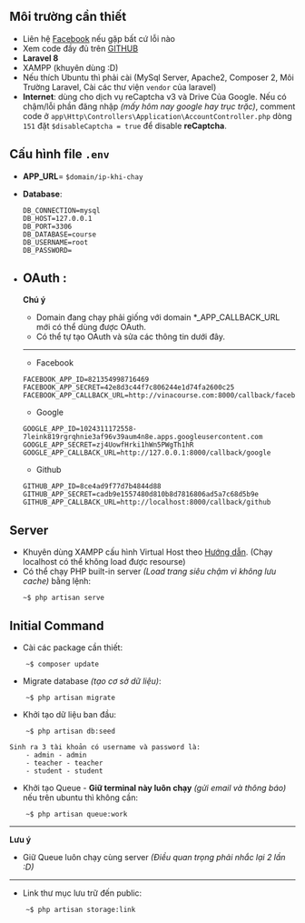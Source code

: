 ## Môi trường cần thiết
- Liên hệ [Facebook](fb.me/yan.samreach) nếu gặp bất cứ lỗi nào
- Xem code đầy đủ trên [GITHUB](https://github.com/samreachyan/project-datn) 
- **Laravel 8**
- XAMPP (khuyên dùng :D)
- Nếu thích Ubuntu thì phải cài (MySql Server, Apache2, Composer 2, Môi Trường Laravel, Cài các thư viện `vendor` của laravel)
- **Internet**: dùng cho dịch vụ reCaptcha v3 và Drive Của Google. Nếu có chậm/lỗi phần đăng nhập _(mấy hôm nay google hay trục trặc)_, comment code ở `app\Http\Controllers\Application\AccountController.php` dòng `151` đặt `$disableCaptcha = true` để disable **reCaptcha**.

## Cấu hình file `.env`

  - **APP_URL**= `$domain/ip-khi-chay`
  - **Database**:
        
        DB_CONNECTION=mysql
        DB_HOST=127.0.0.1
        DB_PORT=3306
        DB_DATABASE=course
        DB_USERNAME=root
        DB_PASSWORD=

  - **OAuth** :
    ---
    **Chú ý**

    - Domain đang chạy phải giống với domain *_APP_CALLBACK_URL mới có thể dùng được OAuth.
    - Có thể tự tạo OAuth và sửa các thông tin dưới đây.

    ---
       - Facebook 

        FACEBOOK_APP_ID=821354998716469
        FACEBOOK_APP_SECRET=42e8d3c44f7c806244e1d74fa2600c25
        FACEBOOK_APP_CALLBACK_URL=http://vinacourse.com:8000/callback/facebook

       - Google

        GOOGLE_APP_ID=1024311172558-7leink819rgrqhnie3af96v39aum4n8e.apps.googleusercontent.com
        GOOGLE_APP_SECRET=zj4UowfHrki1hWn5PWgTh1hR
        GOOGLE_APP_CALLBACK_URL=http://127.0.0.1:8000/callback/google

       - Github

        GITHUB_APP_ID=8ce4ad9f77d7b4844d88
        GITHUB_APP_SECRET=cadb9e1557480d810b8d7816806ad5a7c68d5b9e
        GITHUB_APP_CALLBACK_URL=http://localhost:8000/callback/github
        
        

## **Server**

-   Khuyên dùng XAMPP cấu hình Virtual Host theo [Hướng dẫn](https://kipalog.com/posts/Cau-hinh-Virtual-Host-trong-XAMPP). (Chạy localhost có thể không load được resourse)
-   Có thể chạy PHP built-in server *(Load trang siêu chậm vì không lưu cache)* bằng lệnh:
    ```console
    ~$ php artisan serve
    ```

## **Initial Command**

- Cài các package cần thiết:
```console
    ~$ composer update
```
- Migrate database *(tạo cơ sở dữ liệu)*:
```console
    ~$ php artisan migrate
```
- Khởi tạo dữ liệu ban đầu: 
```console
    ~$ php artisan db:seed
```
    Sinh ra 3 tài khoản có username và password là:
        - admin - admin
        - teacher - teacher
        - student - student
- Khởi tạo Queue - **Giữ terminal này luôn chạy** *(gửi email và thông báo)* nếu trên ubuntu thì không cần:
```console
    ~$ php artisan queue:work
```
---
**Lưu ý**

-  Giữ Queue luôn chạy cùng server *(Điều quan trọng phải nhắc lại 2 lần :D)*
---
- Link thư mục lưu trữ đến public:
```console
    ~$ php artisan storage:link
```
